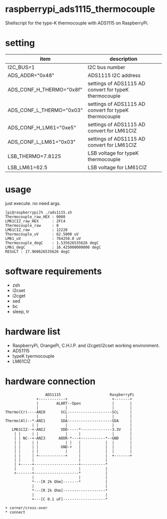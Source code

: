 # raspberrypi_ads1115_thermocouple
Shellscript for the type-K thermocouple with ADS1115 on RaspberryPi.

# setting
|item|description|
|---|---|
|I2C_BUS=1|I2C bus number|
|ADS_ADDR="0x48"|ADS1115 I2C address|
|ADS_CONF_H_THERMO="0x8f"|settings of ADS1115 AD convert for typeK thermocouple|
|ADS_CONF_L_THERMO="0x03"|settings of ADS1115 AD convert for typeK thermocouple|
|ADS_CONF_H_LM61="0xe5"|settings of ADS1115 AD convert for LM61CIZ|
|ADS_CONF_L_LM61="0x03"|settings of ADS1115 AD convert for LM61CIZ|
|LSB_THERMO=7.8125|LSB voltage for typeK thermocouple|
|LSB_LM61=62.5|LSB voltage for LM61CIZ|

# usage
just execute. no need args.

    [pi@raspberrypi]% ./ads1115.sh
    Thermocouple_raw_HEX : 0008
    LM61CIZ_raw_HEX      : 2FC4
    Thermocouple_raw     : 8
    LM61CIZ_raw          : 12228
    Thermocouple_uV      : 62.5000 uV
    LM61_uV              : 764250.0 uV
    Thermocouple_degC    : 1.535626535626 degC
    LM61_degC            : 16.425000000000 degC
    RESULT : 17.960626535626 degC

# software requirements
* zsh
* i2cset
* i2cget
* sed
* bc
* sleep, tr

# hardware list
* RaspberryPi, OrangePi, C.H.I.P. and i2cget/i2cset working environment.
* ADS1115
* typeK tyermocouple
* LM61CIZ

# hardware connection
                      ADS1115                      RaspberryPi
                  +------------+                    +-------+
                  |        ALART--Open              |       |
                  |            |                    |       |
    Thermo(Cr)----ANI0       SCL--------------------SCL     |
                  |            |                    |       |
    Thermo(Al)--*-ANI1       SDA--------------------SDA     |
                | |            |                    |       |
       LM61CIZ--+-ANI2       VDD-----*--------------3.3V    |
        | |     | |            |     |              |       |
        | | NC--+-ANI3      ADDR-*---+-----------*--GND     |
        | |     | |            | |   |           |  |       |
        | |     | |          GND-+   |           |  |       |
        | |     | |            |     |           |  |       |
        | |     | +------------+     |           |  +-------+
        | |     |                    |           |
        | +-----+--------------------+-----------*
        |       |                    |           |
        +-------+--------------------*           |
                |                    |           |
                *---[R 2k Ohm]-------*           |
                |                                |
                *---[R 2k Ohm]-------------------*
                |                                |
                +---[C 0.1 uF]-------------------*
    
    + corner/cross-over
    * connect

